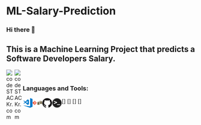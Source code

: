 # ML-Salary-Prediction
### Hi there 👋

## This is a Machine Learning Project that predicts a Software Developers Salary. 

[<img align="left" alt="codeSTACKr.com" width="22px" src="https://cdn.jsdelivr.net/npm/simple-icons@3.13.0/icons/pandas.svg" />][pandas]
[<img align="left" alt="codeSTACKr.com" width="22px" src="https://upload.wikimedia.org/wikipedia/commons/8/84/Matplotlib_icon.svg" />][matplotlib]

<br />

### Languages and Tools:

[<img align="left" alt="Visual Studio Code" width="26px" src="https://raw.githubusercontent.com/github/explore/80688e429a7d4ef2fca1e82350fe8e3517d3494d/topics/visual-studio-code/visual-studio-code.png" />]
[<img align="left" alt="Git" width="26px" src="https://raw.githubusercontent.com/github/explore/80688e429a7d4ef2fca1e82350fe8e3517d3494d/topics/git/git.png" />]
[<img align="left" alt="GitHub" width="26px" src="https://raw.githubusercontent.com/github/explore/78df643247d429f6cc873026c0622819ad797942/topics/github/github.png" />]
[<img align="left" alt="Terminal" width="26px" src="https://raw.githubusercontent.com/github/explore/80688e429a7d4ef2fca1e82350fe8e3517d3494d/topics/terminal/terminal.png" />]

<br />

[Streamlit]: https://streamlit.io/
[pandas]: https://pandas.pydata.org/
[NumPy]: https://numpy.org/
[scikit-learn]: https://scikit-learn.org/stable/
[matplotlib]: https://matplotlib.org/
